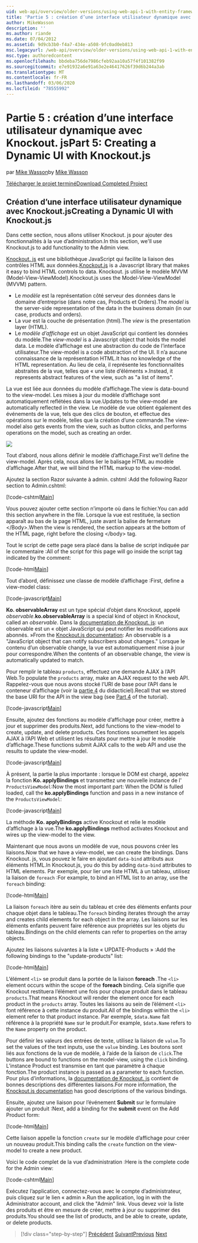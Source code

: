 ```yaml
---
uid: web-api/overview/older-versions/using-web-api-1-with-entity-framework-5/using-web-api-with-entity-framework-part-5
title: 'Partie 5 : création d’une interface utilisateur dynamique avec Knockout. js | Microsoft Docs'
author: MikeWasson
description: ''
ms.author: riande
ms.date: 07/04/2012
ms.assetid: 9d9cb3b0-f4a7-434e-a508-9fc0ad0eb813
msc.legacyurl: /web-api/overview/older-versions/using-web-api-1-with-entity-framework-5/using-web-api-with-entity-framework-part-5
msc.type: authoredcontent
ms.openlocfilehash: bbdeba756de7986cfeb92aa10a57f4f101382f99
ms.sourcegitcommit: e7e91932a6e91a63e2e46417626f39d6b244a3ab
ms.translationtype: MT
ms.contentlocale: fr-FR
ms.lasthandoff: 03/06/2020
ms.locfileid: "78555992"
---
```

# <a name="part-5-creating-a-dynamic-ui-with-knockoutjs"></a><span data-ttu-id="0c9ac-102">Partie 5 : création d’une interface utilisateur dynamique avec Knockout. js</span><span class="sxs-lookup"><span data-stu-id="0c9ac-102">Part 5: Creating a Dynamic UI with Knockout.js</span></span>

<span data-ttu-id="0c9ac-103">par [Mike Wasson](https://github.com/MikeWasson)</span><span class="sxs-lookup"><span data-stu-id="0c9ac-103">by [Mike Wasson](https://github.com/MikeWasson)</span></span>

[<span data-ttu-id="0c9ac-104">Télécharger le projet terminé</span><span class="sxs-lookup"><span data-stu-id="0c9ac-104">Download Completed Project</span></span>](https://code.msdn.microsoft.com/ASP-NET-Web-API-with-afa30545)

## <a name="creating-a-dynamic-ui-with-knockoutjs"></a><span data-ttu-id="0c9ac-105">Création d’une interface utilisateur dynamique avec Knockout.js</span><span class="sxs-lookup"><span data-stu-id="0c9ac-105">Creating a Dynamic UI with Knockout.js</span></span>

<span data-ttu-id="0c9ac-106">Dans cette section, nous allons utiliser Knockout. js pour ajouter des fonctionnalités à la vue d’administration.</span><span class="sxs-lookup"><span data-stu-id="0c9ac-106">In this section, we'll use Knockout.js to add functionality to the Admin view.</span></span>

<span data-ttu-id="0c9ac-107">[Knockout. js](http://knockoutjs.com/) est une bibliothèque JavaScript qui facilite la liaison des contrôles HTML aux données.</span><span class="sxs-lookup"><span data-stu-id="0c9ac-107">[Knockout.js](http://knockoutjs.com/) is a Javascript library that makes it easy to bind HTML controls to data.</span></span> <span data-ttu-id="0c9ac-108">Knockout. js utilise le modèle MVVM (Model-View-ViewModel).</span><span class="sxs-lookup"><span data-stu-id="0c9ac-108">Knockout.js uses the Model-View-ViewModel (MVVM) pattern.</span></span>

- <span data-ttu-id="0c9ac-109">Le *modèle* est la représentation côté serveur des données dans le domaine d’entreprise (dans notre cas, Products et Orders).</span><span class="sxs-lookup"><span data-stu-id="0c9ac-109">The *model* is the server-side representation of the data in the business domain (in our case, products and orders).</span></span>
- <span data-ttu-id="0c9ac-110">La *vue* est la couche de présentation (html).</span><span class="sxs-lookup"><span data-stu-id="0c9ac-110">The *view* is the presentation layer (HTML).</span></span>
- <span data-ttu-id="0c9ac-111">Le *modèle d’affichage* est un objet JavaScript qui contient les données du modèle.</span><span class="sxs-lookup"><span data-stu-id="0c9ac-111">The *view-model* is a Javascript object that holds the model data.</span></span> <span data-ttu-id="0c9ac-112">Le modèle d’affichage est une abstraction du code de l’interface utilisateur.</span><span class="sxs-lookup"><span data-stu-id="0c9ac-112">The view-model is a code abstraction of the UI.</span></span> <span data-ttu-id="0c9ac-113">Il n’a aucune connaissance de la représentation HTML.</span><span class="sxs-lookup"><span data-stu-id="0c9ac-113">It has no knowledge of the HTML representation.</span></span> <span data-ttu-id="0c9ac-114">Au lieu de cela, il représente les fonctionnalités abstraites de la vue, telles que « une liste d’éléments ».</span><span class="sxs-lookup"><span data-stu-id="0c9ac-114">Instead, it represents abstract features of the view, such as "a list of items".</span></span>

<span data-ttu-id="0c9ac-115">La vue est liée aux données du modèle d’affichage.</span><span class="sxs-lookup"><span data-stu-id="0c9ac-115">The view is data-bound to the view-model.</span></span> <span data-ttu-id="0c9ac-116">Les mises à jour du modèle d’affichage sont automatiquement reflétées dans la vue.</span><span class="sxs-lookup"><span data-stu-id="0c9ac-116">Updates to the view-model are automatically reflected in the view.</span></span> <span data-ttu-id="0c9ac-117">Le modèle de vue obtient également des événements de la vue, tels que des clics de bouton, et effectue des opérations sur le modèle, telles que la création d’une commande.</span><span class="sxs-lookup"><span data-stu-id="0c9ac-117">The view-model also gets events from the view, such as button clicks, and performs operations on the model, such as creating an order.</span></span>

![](using-web-api-with-entity-framework-part-5/_static/image1.png)

<span data-ttu-id="0c9ac-118">Tout d’abord, nous allons définir le modèle d’affichage.</span><span class="sxs-lookup"><span data-stu-id="0c9ac-118">First we'll define the view-model.</span></span> <span data-ttu-id="0c9ac-119">Après cela, nous allons lier le balisage HTML au modèle d’affichage.</span><span class="sxs-lookup"><span data-stu-id="0c9ac-119">After that, we will bind the HTML markup to the view-model.</span></span>

<span data-ttu-id="0c9ac-120">Ajoutez la section Razor suivante à admin. cshtml :</span><span class="sxs-lookup"><span data-stu-id="0c9ac-120">Add the following Razor section to Admin.cshtml:</span></span>

[!code-cshtml[Main](using-web-api-with-entity-framework-part-5/samples/sample1.cshtml)]

<span data-ttu-id="0c9ac-121">Vous pouvez ajouter cette section n’importe où dans le fichier.</span><span class="sxs-lookup"><span data-stu-id="0c9ac-121">You can add this section anywhere in the file.</span></span> <span data-ttu-id="0c9ac-122">Lorsque la vue est restituée, la section apparaît au bas de la page HTML, juste avant la balise de fermeture &lt;/Body&gt;.</span><span class="sxs-lookup"><span data-stu-id="0c9ac-122">When the view is rendered, the section appears at the bottom of the HTML page, right before the closing &lt;/body&gt; tag.</span></span>

<span data-ttu-id="0c9ac-123">Tout le script de cette page sera placé dans la balise de script indiquée par le commentaire :</span><span class="sxs-lookup"><span data-stu-id="0c9ac-123">All of the script for this page will go inside the script tag indicated by the comment:</span></span>

[!code-html[Main](using-web-api-with-entity-framework-part-5/samples/sample2.html)]

<span data-ttu-id="0c9ac-124">Tout d’abord, définissez une classe de modèle d’affichage :</span><span class="sxs-lookup"><span data-stu-id="0c9ac-124">First, define a view-model class:</span></span>

[!code-javascript[Main](using-web-api-with-entity-framework-part-5/samples/sample3.js)]

<span data-ttu-id="0c9ac-125">**Ko. observableArray** est un type spécial d’objet dans Knockout, appelé *observable*.</span><span class="sxs-lookup"><span data-stu-id="0c9ac-125">**ko.observableArray** is a special kind of object in Knockout, called an *observable*.</span></span> <span data-ttu-id="0c9ac-126">Dans la [documentation de Knockout. js](http://knockoutjs.com/documentation/observables.html): un observable est un « objet JavaScript qui peut notifier les modifications aux abonnés. »</span><span class="sxs-lookup"><span data-stu-id="0c9ac-126">From the [Knockout.js documentation](http://knockoutjs.com/documentation/observables.html): An observable is a "JavaScript object that can notify subscribers about changes."</span></span> <span data-ttu-id="0c9ac-127">Lorsque le contenu d’un observable change, la vue est automatiquement mise à jour pour correspondre.</span><span class="sxs-lookup"><span data-stu-id="0c9ac-127">When the contents of an observable change, the view is automatically updated to match.</span></span>

<span data-ttu-id="0c9ac-128">Pour remplir le tableau `products`, effectuez une demande AJAX à l’API Web.</span><span class="sxs-lookup"><span data-stu-id="0c9ac-128">To populate the `products` array, make an AJAX request to the web API.</span></span> <span data-ttu-id="0c9ac-129">Rappelez-vous que nous avons stocké l’URI de base pour l’API dans le conteneur d’affichage (voir la [partie 4](using-web-api-with-entity-framework-part-4.md) du didacticiel).</span><span class="sxs-lookup"><span data-stu-id="0c9ac-129">Recall that we stored the base URI for the API in the view bag (see [Part 4](using-web-api-with-entity-framework-part-4.md) of the tutorial).</span></span>

[!code-javascript[Main](using-web-api-with-entity-framework-part-5/samples/sample4.js?highlight=5)]

<span data-ttu-id="0c9ac-130">Ensuite, ajoutez des fonctions au modèle d’affichage pour créer, mettre à jour et supprimer des produits.</span><span class="sxs-lookup"><span data-stu-id="0c9ac-130">Next, add functions to the view-model to create, update, and delete products.</span></span> <span data-ttu-id="0c9ac-131">Ces fonctions soumettent les appels AJAX à l’API Web et utilisent les résultats pour mettre à jour le modèle d’affichage.</span><span class="sxs-lookup"><span data-stu-id="0c9ac-131">These functions submit AJAX calls to the web API and use the results to update the view-model.</span></span>

[!code-javascript[Main](using-web-api-with-entity-framework-part-5/samples/sample5.js?highlight=7)]

<span data-ttu-id="0c9ac-132">À présent, la partie la plus importante : lorsque le DOM est chargé, appelez la fonction **Ko. applyBindings** et transmettez une nouvelle instance de l' `ProductsViewModel`:</span><span class="sxs-lookup"><span data-stu-id="0c9ac-132">Now the most important part: When the DOM is fulled loaded, call the **ko.applyBindings** function and pass in a new instance of the `ProductsViewModel`:</span></span>

[!code-javascript[Main](using-web-api-with-entity-framework-part-5/samples/sample6.js)]

<span data-ttu-id="0c9ac-133">La méthode **Ko. applyBindings** active Knockout et relie le modèle d’affichage à la vue.</span><span class="sxs-lookup"><span data-stu-id="0c9ac-133">The **ko.applyBindings** method activates Knockout and wires up the view-model to the view.</span></span>

<span data-ttu-id="0c9ac-134">Maintenant que nous avons un modèle de vue, nous pouvons créer les liaisons.</span><span class="sxs-lookup"><span data-stu-id="0c9ac-134">Now that we have a view-model, we can create the bindings.</span></span> <span data-ttu-id="0c9ac-135">Dans Knockout. js, vous pouvez le faire en ajoutant `data-bind` attributs aux éléments HTML.</span><span class="sxs-lookup"><span data-stu-id="0c9ac-135">In Knockout.js, you do this by adding `data-bind` attributes to HTML elements.</span></span> <span data-ttu-id="0c9ac-136">Par exemple, pour lier une liste HTML à un tableau, utilisez la liaison de `foreach` :</span><span class="sxs-lookup"><span data-stu-id="0c9ac-136">For example, to bind an HTML list to an array, use the `foreach` binding:</span></span>

[!code-html[Main](using-web-api-with-entity-framework-part-5/samples/sample7.html?highlight=1)]

<span data-ttu-id="0c9ac-137">La liaison `foreach` itère au sein du tableau et crée des éléments enfants pour chaque objet dans le tableau.</span><span class="sxs-lookup"><span data-stu-id="0c9ac-137">The `foreach` binding iterates through the array and creates child elements for each object in the array.</span></span> <span data-ttu-id="0c9ac-138">Les liaisons sur les éléments enfants peuvent faire référence aux propriétés sur les objets du tableau.</span><span class="sxs-lookup"><span data-stu-id="0c9ac-138">Bindings on the child elements can refer to properties on the array objects.</span></span>

<span data-ttu-id="0c9ac-139">Ajoutez les liaisons suivantes à la liste « UPDATE-Products » :</span><span class="sxs-lookup"><span data-stu-id="0c9ac-139">Add the following bindings to the "update-products" list:</span></span>

[!code-html[Main](using-web-api-with-entity-framework-part-5/samples/sample8.html)]

<span data-ttu-id="0c9ac-140">L’élément `<li>` se produit dans la portée de la liaison **foreach** .</span><span class="sxs-lookup"><span data-stu-id="0c9ac-140">The `<li>` element occurs within the scope of the **foreach** binding.</span></span> <span data-ttu-id="0c9ac-141">Cela signifie que Knockout restituera l’élément une fois pour chaque produit dans le tableau `products`.</span><span class="sxs-lookup"><span data-stu-id="0c9ac-141">That means Knockout will render the element once for each product in the `products` array.</span></span> <span data-ttu-id="0c9ac-142">Toutes les liaisons au sein de l’élément `<li>` font référence à cette instance du produit.</span><span class="sxs-lookup"><span data-stu-id="0c9ac-142">All of the bindings within the `<li>` element refer to that product instance.</span></span> <span data-ttu-id="0c9ac-143">Par exemple, `$data.Name` fait référence à la propriété `Name` sur le produit.</span><span class="sxs-lookup"><span data-stu-id="0c9ac-143">For example, `$data.Name` refers to the `Name` property on the product.</span></span>

<span data-ttu-id="0c9ac-144">Pour définir les valeurs des entrées de texte, utilisez la liaison de `value`.</span><span class="sxs-lookup"><span data-stu-id="0c9ac-144">To set the values of the text inputs, use the `value` binding.</span></span> <span data-ttu-id="0c9ac-145">Les boutons sont liés aux fonctions de la vue de modèle, à l’aide de la liaison de `click`.</span><span class="sxs-lookup"><span data-stu-id="0c9ac-145">The buttons are bound to functions on the model-view, using the `click` binding.</span></span> <span data-ttu-id="0c9ac-146">L’instance Product est transmise en tant que paramètre à chaque fonction.</span><span class="sxs-lookup"><span data-stu-id="0c9ac-146">The product instance is passed as a parameter to each function.</span></span> <span data-ttu-id="0c9ac-147">Pour plus d’informations, la [documentation de Knockout. js](http://knockoutjs.com/documentation/observables.html) contient de bonnes descriptions des différentes liaisons.</span><span class="sxs-lookup"><span data-stu-id="0c9ac-147">For more information, the [Knockout.js documentation](http://knockoutjs.com/documentation/observables.html) has good descriptions of the various bindings.</span></span>

<span data-ttu-id="0c9ac-148">Ensuite, ajoutez une liaison pour l’événement **Submit** sur le formulaire ajouter un produit :</span><span class="sxs-lookup"><span data-stu-id="0c9ac-148">Next, add a binding for the **submit** event on the Add Product form:</span></span>

[!code-html[Main](using-web-api-with-entity-framework-part-5/samples/sample9.html)]

<span data-ttu-id="0c9ac-149">Cette liaison appelle la fonction `create` sur le modèle d’affichage pour créer un nouveau produit.</span><span class="sxs-lookup"><span data-stu-id="0c9ac-149">This binding calls the `create` function on the view-model to create a new product.</span></span>

<span data-ttu-id="0c9ac-150">Voici le code complet de la vue d’administration :</span><span class="sxs-lookup"><span data-stu-id="0c9ac-150">Here is the complete code for the Admin view:</span></span>

[!code-cshtml[Main](using-web-api-with-entity-framework-part-5/samples/sample10.cshtml)]

<span data-ttu-id="0c9ac-151">Exécutez l’application, connectez-vous avec le compte d’administrateur, puis cliquez sur le lien « admin ».</span><span class="sxs-lookup"><span data-stu-id="0c9ac-151">Run the application, log in with the Administrator account, and click the "Admin" link.</span></span> <span data-ttu-id="0c9ac-152">Vous devez voir la liste des produits et être en mesure de créer, mettre à jour ou supprimer des produits.</span><span class="sxs-lookup"><span data-stu-id="0c9ac-152">You should see the list of products, and be able to create, update, or delete products.</span></span>

> [!div class="step-by-step"]
> <span data-ttu-id="0c9ac-153">[Précédent](using-web-api-with-entity-framework-part-4.md)
> [Suivant](using-web-api-with-entity-framework-part-6.md)</span><span class="sxs-lookup"><span data-stu-id="0c9ac-153">[Previous](using-web-api-with-entity-framework-part-4.md)
[Next](using-web-api-with-entity-framework-part-6.md)</span></span>
